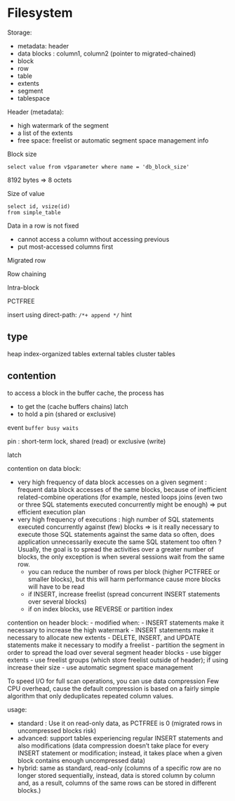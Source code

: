 # Filesystem

Storage:
 - metadata: header
 - data blocks : column1, column2 (pointer to migrated-chained)
 - block
 - row
 - table  
 - extents
 - segment
 - tablespace

Header (metadata):
- high watermark of the segment
- a list of the extents
- free space: freelist or automatic segment space management info

Block size
```oracle
select value from v$parameter where name = 'db_block_size'
```
8192 bytes => 8 octets

Size of value
```oracle
select id, vsize(id) 
from simple_table
```


Data in a row is not fixed
- cannot access a column without accessing previous
- put most-accessed columns first


Migrated row

Row chaining

Intra-block

PCTFREE


insert using direct-path: `/*+ append */` hint

## type
heap
index-organized tables
external tables
cluster tables

## contention

to access a block in the buffer cache, the process has 
- to get the (cache buffers chains) latch 
- to hold a pin (shared or exclusive)

event `buffer busy waits`

pin : short-term lock, shared (read) or exclusive (write)

latch

contention on data block:
- very high frequency of data block accesses on a given segment : frequent data block accesses of the same blocks, because of inefficient related-combine operations (for example, nested loops joins (even two or three SQL statements executed concurrently might be enough) => put efficient execution plan
- very high frequency of executions :  high number of SQL statements executed concurrently against (few) blocks => is it really necessary to execute those SQL statements against the same data so often, does application unnecessarily execute the same SQL statement too often ? Usually, the goal is to spread the activities over a greater number of blocks, the only exception is when several sessions wait from the same row.
  - you can reduce the number of rows per block (higher PCTFREE or smaller blocks), but this will harm performance cause more blocks will have to be read 
  - if INSERT, increase freelist (spread concurrent INSERT statements over several blocks)
  - if on index blocks, use REVERSE or partition index

contention on header block:
    - modified when:
        - INSERT statements make it necessary to increase the high watermark
        - INSERT statements make it necessary to allocate new extents
        - DELETE, INSERT, and UPDATE statements make it necessary to modify a freelist
    - partition the segment in order to spread the load over several segment header blocks
    - use bigger extents
    - use freelist groups (which store freelist outside of header); if using increase their size
    - use automatic segment space management


To speed I/O for full scan operations, you can use data compression
Few CPU overhead, cause the default compression is based on a fairly simple algorithm that only deduplicates repeated column values.

usage:
- standard : Use it on read-only data, as PCTFREE is 0 (migrated rows in uncompressed blocks risk)
- advanced: support tables experiencing regular INSERT statements and also modifications (data compression doesn’t take place for every INSERT statement or modification; instead, it takes place when a given block contains enough uncompressed data)
- hybrid: same as standard, read-only (columns of a specific row are no longer stored sequentially, instead, data is stored column by column and, as a result, columns of the same rows can be stored in different blocks.)